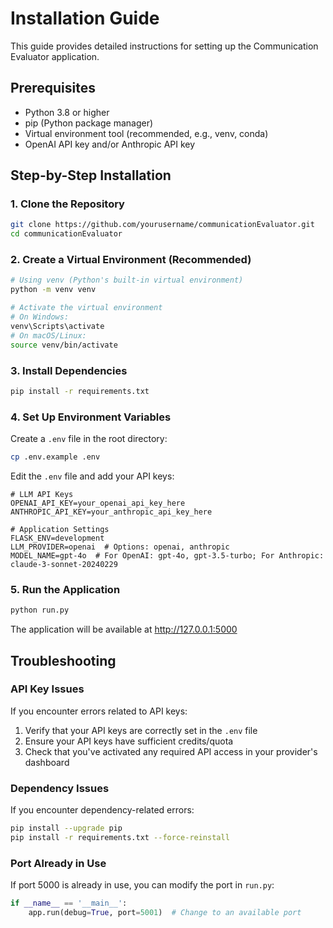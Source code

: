 # Installation Guide

This guide provides detailed instructions for setting up the Communication Evaluator application.

## Prerequisites

- Python 3.8 or higher
- pip (Python package manager)
- Virtual environment tool (recommended, e.g., venv, conda)
- OpenAI API key and/or Anthropic API key

## Step-by-Step Installation

### 1. Clone the Repository

```bash
git clone https://github.com/yourusername/communicationEvaluator.git
cd communicationEvaluator
```

### 2. Create a Virtual Environment (Recommended)

```bash
# Using venv (Python's built-in virtual environment)
python -m venv venv

# Activate the virtual environment
# On Windows:
venv\Scripts\activate
# On macOS/Linux:
source venv/bin/activate
```

### 3. Install Dependencies

```bash
pip install -r requirements.txt
```

### 4. Set Up Environment Variables

Create a `.env` file in the root directory:

```bash
cp .env.example .env
```

Edit the `.env` file and add your API keys:

```
# LLM API Keys
OPENAI_API_KEY=your_openai_api_key_here
ANTHROPIC_API_KEY=your_anthropic_api_key_here

# Application Settings
FLASK_ENV=development
LLM_PROVIDER=openai  # Options: openai, anthropic
MODEL_NAME=gpt-4o  # For OpenAI: gpt-4o, gpt-3.5-turbo; For Anthropic: claude-3-sonnet-20240229
```

### 5. Run the Application

```bash
python run.py
```

The application will be available at http://127.0.0.1:5000

## Troubleshooting

### API Key Issues

If you encounter errors related to API keys:

1. Verify that your API keys are correctly set in the `.env` file
2. Ensure your API keys have sufficient credits/quota
3. Check that you've activated any required API access in your provider's dashboard

### Dependency Issues

If you encounter dependency-related errors:

```bash
pip install --upgrade pip
pip install -r requirements.txt --force-reinstall
```

### Port Already in Use

If port 5000 is already in use, you can modify the port in `run.py`:

```python
if __name__ == '__main__':
    app.run(debug=True, port=5001)  # Change to an available port
``` 